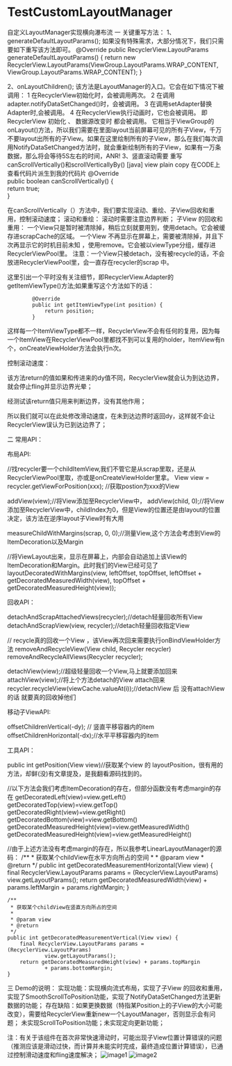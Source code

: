 # TestCustomLayoutManager
自定义LayoutManager实现横向瀑布流
一 关键重写方法：
1、generateDefaultLayoutParams();
如果没有特殊需求，大部分情况下，我们只需要如下重写该方法即可。
@Override
    public RecyclerView.LayoutParams generateDefaultLayoutParams() {
        return new RecyclerView.LayoutParams(ViewGroup.LayoutParams.WRAP_CONTENT, ViewGroup.LayoutParams.WRAP_CONTENT);
    }

2、onLayoutChildren();
该方法是LayoutManager的入口。它会在如下情况下被调用： 
1 在RecyclerView初始化时，会被调用两次。 
2 在调用adapter.notifyDataSetChanged()时，会被调用。 
3 在调用setAdapter替换Adapter时,会被调用。 
4 在RecyclerView执行动画时，它也会被调用。 
即RecyclerView 初始化 、 数据源改变时 都会被调用。 
它相当于ViewGroup的onLayout()方法，所以我们需要在里面layout当前屏幕可见的所有子View，千万不要layout出所有的子View。如果在这里绘制所有的子View，那么在我们每次调用NotifyDataSetChanged方法时，就会重新绘制所有的子View，如果有一万条数据，那么将会等待5S左右的时间，ANR!
3、竖直滚动需要 重写canScrollVertically()和scrollVerticallyBy()
[java] view plain copy 在CODE上查看代码片派生到我的代码片
@Override  
public boolean canScrollVertically() {  
    return true;  
}  

在canScrollVertically（）方法中，我们要实现滚动、重绘、子View回收和重用，控制滚动速度；
滚动和重绘：
滚动时需要注意边界判断；
子View 的回收和重用：
一个View只是暂时被清除掉，稍后立刻就要用到，使用detach。它会被缓存进scrapCache的区域。 
一个View 不再显示在屏幕上，需要被清除掉，并且下次再显示它的时机目前未知 ，使用remove。它会被以viewType分组，缓存进RecyclerViewPool里。 
注意：一个View只被detach，没有被recycle的话，不会放进RecyclerViewPool里，会一直存在recycler的scrap 中。

这里引出一个平时没有关注细节，即RecyclerView.Adapter的getItemViewType()方法;如果重写这个方法如下的话：

            @Override
            public int getItemViewType(int position) {
                return position;
            }

这样每一个ItemViewType都不一样，RecyclerView不会有任何的复用，因为每一个ItemView在RecyclerViewPool里都找不到可以复用的holder，ItemView有n个，onCreateViewHolder方法会执行n次。

控制滚动速度：

该方法return的值如果和传进来的dy值不同，RecyclerView就会认为到达边界，就会停止fling并显示边界光晕；

经测试该return值只用来判断边界，没有其他作用；

所以我们就可以在此处修改滑动速度，在未到达边界时返回dy，这样就不会让RecyclerView误认为已到达边界了；




二 常用API：

布局API:

//找recycler要一个childItemView,我们不管它是从scrap里取，还是从RecyclerViewPool里取，亦或是onCreateViewHolder里拿。
View view = recycler.getViewForPosition(xxx);  //获取postion为xxx的View

addView(view);//将View添加至RecyclerView中，
addView(child, 0);//将View添加至RecyclerView中，childIndex为0，但是View的位置还是由layout的位置决定，该方法在逆序layout子View时有大用

measureChildWithMargins(scrap, 0, 0);//测量View,这个方法会考虑到View的ItemDecoration以及Margin

//将ViewLayout出来，显示在屏幕上，内部会自动追加上该View的ItemDecoration和Margin。此时我们的View已经可见了
layoutDecoratedWithMargins(view, leftOffset, topOffset,
                        leftOffset + getDecoratedMeasuredWidth(view),
                        topOffset + getDecoratedMeasuredHeight(view));

回收API：

detachAndScrapAttachedViews(recycler);//detach轻量回收所有View
detachAndScrapView(view, recycler);//detach轻量回收指定View

// recycle真的回收一个View ，该View再次回来需要执行onBindViewHolder方法
removeAndRecycleView(View child, Recycler recycler)
removeAndRecycleAllViews(Recycler recycler);

detachView(view);//超级轻量回收一个View,马上就要添加回来
attachView(view);//将上个方法detach的View attach回来
recycler.recycleView(viewCache.valueAt(i));//detachView 后 没有attachView的话 就要真的回收掉他们

移动子ViewAPI:

offsetChildrenVertical(-dy); // 竖直平移容器内的item 
offsetChildrenHorizontal(-dx);//水平平移容器内的item

工具API：

public int getPosition(View view)//获取某个view 的 layoutPosition，很有用的方法，却鲜(没)有文章提及，是我翻看源码找到的。

//以下方法会我们考虑ItemDecoration的存在，但部分函数没有考虑margin的存在
getDecoratedLeft(view)=view.getLeft()
getDecoratedTop(view)=view.getTop()
getDecoratedRight(view)=view.getRight()
getDecoratedBottom(view)=view.getBottom()
getDecoratedMeasuredHeight(view)=view.getMeasuredWidth()
getDecoratedMeasuredHeight(view)=view.getMeasuredHeight()

//由于上述方法没有考虑margin的存在，所以我参考LinearLayoutManager的源码：
    /**
     * 获取某个childView在水平方向所占的空间
     *
     * @param view
     * @return
     */
    public int getDecoratedMeasurementHorizontal(View view) {
        final RecyclerView.LayoutParams params = (RecyclerView.LayoutParams)
                view.getLayoutParams();
        return getDecoratedMeasuredWidth(view) + params.leftMargin
                + params.rightMargin;
    }

    /**
     * 获取某个childView在竖直方向所占的空间
     *
     * @param view
     * @return
     */
    public int getDecoratedMeasurementVertical(View view) {
        final RecyclerView.LayoutParams params = (RecyclerView.LayoutParams)
                view.getLayoutParams();
        return getDecoratedMeasuredHeight(view) + params.topMargin
                + params.bottomMargin;
    }
三 Demo的说明：
实现功能：实现横向流式布局，实现了子View 的回收和重用，实现了SmoothScrollToPosition功能，实现了NotifyDataSetChanged方法更新数据的功能；
存在缺陷：如果更换数据（特指某Position上的子View的大小可能改变），需要给RecyclerView重新new一个LayoutManager，否则显示会有问题；
未实现ScrollToPosition功能；未实现定向更新功能；

注：有关于该组件在首次非常快速滑动时，可能出现子View位置计算错误的问题（推测应该是滑动过快，而计算并未能实时完成，最终造成位置计算错误），已通过控制滑动速度和fling速度解决；
![image1](https://github.com/ZhangSir/TestCustomLayoutManager/blob/master/Screenshot_2016-12-19-16-34-17.png)
![image2](https://github.com/ZhangSir/TestCustomLayoutManager/blob/master/Screenshot_2016-12-19-16-34-17.png)


